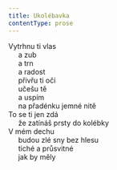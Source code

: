 ```yaml
---
title: Ukolébavka
contentType: prose
---
```


Vytrhnu ti vlas  
     a zub  
     a trn  
     a radost  
     přivřu ti oči  
     učešu tě  
     a uspím  
     na přadénku jemné nitě  
To se ti jen zdá  
     že zatínáš prsty do kolébky  
V mém dechu  
     budou zlé sny bez hlesu  
     tiché a průsvitné  
     jak by měly
